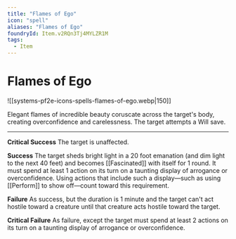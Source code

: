 ```yaml
---
title: "Flames of Ego"
icon: "spell"
aliases: "Flames of Ego"
foundryId: Item.v2RQn3Tj4MYLZR1M
tags:
  - Item
---
```


# Flames of Ego
![[systems-pf2e-icons-spells-flames-of-ego.webp|150]]

Elegant flames of incredible beauty coruscate across the target's body, creating overconfidence and carelessness. The target attempts a Will save.

* * *

**Critical Success** The target is unaffected.

**Success** The target sheds bright light in a 20 foot emanation (and dim light to the next 40 feet) and becomes [[Fascinated]] with itself for 1 round. It must spend at least 1 action on its turn on a taunting display of arrogance or overconfidence. Using actions that include such a display—such as using [[Perform]] to show off—count toward this requirement.

**Failure** As success, but the duration is 1 minute and the target can't act hostile toward a creature until that creature acts hostile toward the target.

**Critical Failure** As failure, except the target must spend at least 2 actions on its turn on a taunting display of arrogance or overconfidence.
